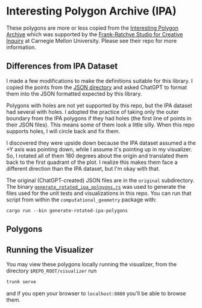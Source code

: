 # Interesting Polygon Archive (IPA)

These polygons are more or less copied from the [Interesting Polygon Archive](https://github.com/LingDong-/interesting-polygon-archive) which was supported by the [Frank-Ratchye Studio for Creative Inquiry](https://studioforcreativeinquiry.org/) at Carnegie Mellon University. Please see their repo for more information.

## Differences from IPA Dataset

I made a few modifications to make the definitions suitable for this library. I copied the points from the [JSON directory](https://github.com/LingDong-/interesting-polygon-archive/tree/master/json) and asked ChatGPT to format them into the JSON formatted expected by this library.

Polygons with holes are not yet supported by this repo, but the IPA dataset had several with holes. I adopted the practice of taking only the outer boundary from the IPA polygons if they had holes (the first line of points in their JSON files). This means some of them look a little silly. When this repo supports holes, I will circle back and fix them.

I discovered they were upside down because the IPA dataset assumed a the +Y axis was pointing down, while I assume it's pointing up in my visualizer. So, I rotated all of them 180 degrees about the origin and translated them back to the first quadrant of the plot. I realize this makes them face a different direction than the IPA dataset, but I'm okay with that.

The original (ChatGPT-created) JSON files are in the `original` subdirectory. The binary [`generate_rotated_ipa_polgyons.rs`](https://github.com/adamconkey/computational_geometry/blob/19d5541c8bc7b508508bbf1a61b6dd4e76d755ad/computational_geometry/src/bin/generate_rotated_ipa_polygons.rs) was used to generate the files used for the unit tests and visualizations in this repo. You can run that script from within the `computational_geometry` package with:
```shell
cargo run --bin generate-rotated-ipa-polygons
```

## Polygons

## Running the Visualizer

You may view these polygons locally running the visualizer, from the directory `$REPO_ROOT/visualizer` run
```bash
trunk serve
```
and if you open your browser to `localhost:8080` you'll be able to browse them. 